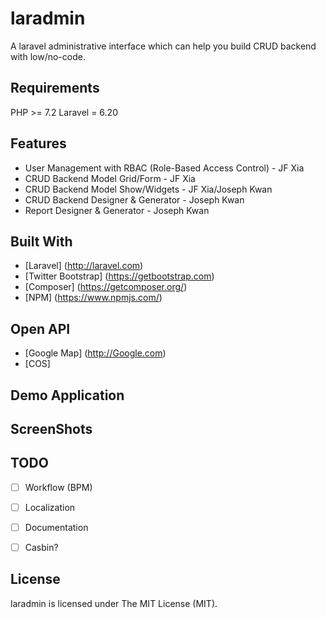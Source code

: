 # laradmin
A laravel administrative interface which can help you build CRUD backend with low/no-code.

## Requirements
PHP >= 7.2
Laravel = 6.20

## Features
- User Management with RBAC (Role-Based Access Control) - JF Xia
- CRUD Backend Model Grid/Form - JF Xia
- CRUD Backend Model Show/Widgets - JF Xia/Joseph Kwan
- CRUD Backend Designer & Generator - Joseph Kwan
- Report Designer & Generator - Joseph Kwan

## Built With
- [Laravel] (http://laravel.com)
- [Twitter Bootstrap] (https://getbootstrap.com)
- [Composer] (https://getcomposer.org/)
- [NPM] (https://www.npmjs.com/)

## Open API
- [Google Map] (http://Google.com)
- [COS]

## Demo Application

## ScreenShots

## TODO
- [ ] Workflow (BPM) 
- [ ] Localization 
- [ ] Documentation 
- [ ] Casbin?


## License
laradmin is licensed under The MIT License (MIT).